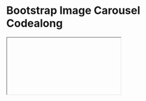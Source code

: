 # Bootstrap Image Carousel Codealong

<iframe wid
Your favorite fitness tracker may not be totally accurate, according to a study used in an amended complaint filed Thursday against Fitbit.

The class-action lawsuit, filed earlier this year, argues that the PurePulse technology used in the Fitbit trackers that measure your heart rate doesn't do it as well as the company's marketing material promises, a claim Fitbit denies. The technology is used in the more expensive models of the device, the Surge, Blaze and Charge HR.
The lawsuit was filed on behalf of people who bought these Fitbits specially to help them track their heart rate, whether for health reasons or to make sure they are getting the most out of their workouts.
"We are not arguing that it is a medical device. I think that is irrelevant," said Jonathan Selbin, one of the attorneys who filed the lawsuit. "This is about the way they market it and that they charge a premium for the heart rate monitor, but it's not giving a meaningful measurement."
Husband and wife never expected their Fitbit would tell them this ...
Couple never expected their Fitbit would tell them this ...
The suit alleges that a defect in the trackers is a safety hazard because people who rely on inaccurate heart rate readings for medical purposes could be at risk. The class-action members say there is no reasonable way for them to know that the devices can be inaccurate and that they might not have even bought them if they knew.
The amended complaint, filed Thursday, added a new study that looked at how the trackers worked for 43 healthy adults, compared with an ECG and against each other. The participants wore two Fitbits during the test.
The study -- which was funded by the legal team that brought the lawsuit -- found that the devices were off by, on average, 20 beats per minute during moderate- to high-intensity exercise. The lawsuit concludes that the "devices could not provide meaningful heart rate data" when someone is exercising.
Here&#39;s why you exercise so much and still can&#39;t lose weight
Why you exercise so much -- and still can't lose weight
"It works pretty well when you are resting," study co-author Edward Jo said. But Fitbit is "advertised to people who exercise," and ads suggest that the trackers are "counting every beat."
Researchers tested the device on 22 men and 21 women, who were observed in a single visit. They wore the devices, a Zephyr Technology BioHarness and a single-channel ECG sensor. Monitored for 65 minutes, the subjects were asked to perform physical activities that were similar to ones represented in the Fitbit ads, including a standing rest, a self-paced jog, jumping rope, climbing stairs, fast movement exercise, treadmill running and a seated rest.